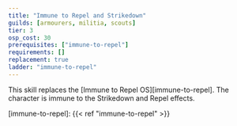 ```yaml
---
title: "Immune to Repel and Strikedown"
guilds: [armourers, militia, scouts]
tier: 3
osp_cost: 30
prerequisites: ["immune-to-repel"]
requirements: []
replacement: true
ladder: "immune-to-repel"
---
```

This skill replaces the [Immune to Repel OS][immune-to-repel]. The character is immune to the Strikedown and Repel effects.

[immune-to-repel]: {{< ref "immune-to-repel" >}}